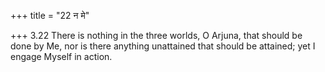 +++
title = "22 न मे"

+++
3.22 There is nothing in the three worlds, O Arjuna, that should be done
by Me, nor is there anything unattained that should be attained; yet I
engage Myself in action.
